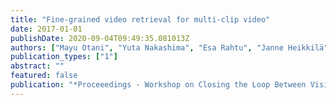 ```yaml
---
title: "Fine-grained video retrieval for multi-clip video"
date: 2017-01-01
publishDate: 2020-09-04T09:49:35.081013Z
authors: ["Mayu Otani", "Yuta Nakashima", "Esa Rahtu", "Janne Heikkilä"]
publication_types: ["1"]
abstract: ""
featured: false
publication: "*Proceeedings - Workshop on Closing the Loop Between Vision and Language at ICCV*"
---
```


